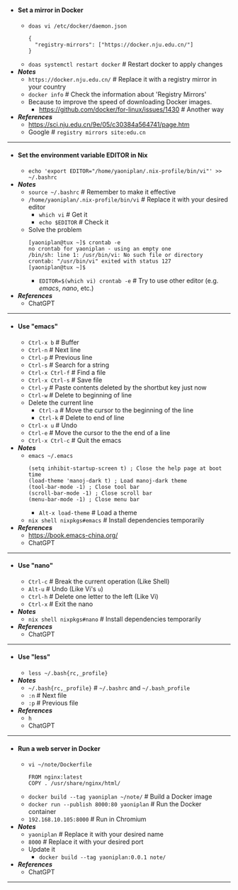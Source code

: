 - #### Set a mirror in Docker
    - `doas vi /etc/docker/daemon.json`
      ```
      {
        "registry-mirrors": ["https://docker.nju.edu.cn/"]
      }
      ```
    - `doas systemctl restart docker` # Restart docker to apply changes
- ***Notes***
    - `https://docker.nju.edu.cn/` # Replace it with a registry mirror in your country
    - `docker info` # Check the information about 'Registry Mirrors'
    - Because to improve the speed of downloading Docker images.
        - https://github.com/docker/for-linux/issues/1430 # Another way
- ***References***
    - https://sci.nju.edu.cn/9e/05/c30384a564741/page.htm
    - Google # `registry mirrors site:edu.cn`
- ---
- #### Set the environment variable EDITOR in Nix
    - `echo 'export EDITOR="/home/yaoniplan/.nix-profile/bin/vi"' >> ~/.bashrc`
- ***Notes***
    - `source ~/.bashrc` # Remember to make it effective
    - `/home/yaoniplan/.nix-profile/bin/vi` # Replace it with your desired editor
        - `which vi` # Get it
        - `echo $EDITOR` # Check it
    - Solve the problem
      ```
      [yaoniplan@tux ~]$ crontab -e
      no crontab for yaoniplan - using an empty one
      /bin/sh: line 1: /usr/bin/vi: No such file or directory
      crontab: "/usr/bin/vi" exited with status 127
      [yaoniplan@tux ~]$
      ```
        - `EDITOR=$(which vi) crontab -e` # Try to use other editor (e.g. *emacs*, *nano*, etc.)
- ***References***
    - ChatGPT
- ---
- #### Use "emacs"
    - `Ctrl-x b` # Buffer
    - `Ctrl-n` # Next line
    - `Ctrl-p` # Previous line
    - `Ctrl-s` # Search for a string
    - `Ctrl-x Ctrl-f` # Find a file
    - `Ctrl-x Ctrl-s` # Save file
    - `Ctrl-y` # Paste contents deleted by the shortbut key just now
    - `Ctrl-w` # Delete to beginning of line
    - Delete the current line
        - `Ctrl-a` # Move the cursor to the beginning of the line
        - `Ctrl-k` # Delete to end of line
    - `Ctrl-x u` # Undo
    - `Ctrl-e` # Move the cursor to the the end of a line
    - `Ctrl-x Ctrl-c` # Quit the emacs
- ***Notes***
    - `emacs ~/.emacs`
      ```
      (setq inhibit-startup-screen t) ; Close the help page at boot time
      (load-theme 'manoj-dark t) ; Load manoj-dark theme
      (tool-bar-mode -1) ; Close tool bar
      (scroll-bar-mode -1) ; Close scroll bar
      (menu-bar-mode -1) ; Close menu bar
      ```
        - `Alt-x load-theme` # Load a theme
    - `nix shell nixpkgs#emacs` # Install dependencies temporarily
- ***References***
    - https://book.emacs-china.org/
    - ChatGPT
- ---
- #### Use "nano"
    - `Ctrl-c` # Break the current operation (Like Shell)
    - `Alt-u` # Undo (Like Vi's `u`)
    - `Ctrl-h` # Delete one letter to the left (Like Vi)
    - `Ctrl-x` # Exit the nano
- ***Notes***
    - `nix shell nixpkgs#nano` # Install dependencies temporarily
- ***References***
    - ChatGPT
- ---
- #### Use "less"
    - `less ~/.bash{rc,_profile}`
- ***Notes***
    - `~/.bash{rc,_profile}` # `~/.bashrc` and `~/.bash_profile`
    - `:n` # Next file
    - `:p` # Previous file
- ***References***
    - `h`
    - ChatGPT
- ---
- #### Run a web server in Docker
    - `vi ~/note/Dockerfile`
      ```
      FROM nginx:latest
      COPY . /usr/share/nginx/html/
      ```
    - `docker build --tag yaoniplan ~/note/` # Build a Docker image
    - `docker run --publish 8000:80 yaoniplan` # Run the Docker container
    - `192.168.10.105:8000` # Run in Chromium
- ***Notes***
    - `yaoniplan` # Replace it with your desired name
    - `8000` # Replace it with your desired port
    - Update it
        - `docker build --tag yaoniplan:0.0.1 note/`
- ***References***
    - ChatGPT
- ---
